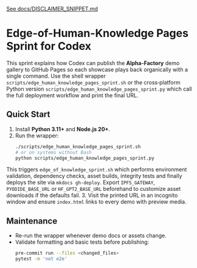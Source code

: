 [See docs/DISCLAIMER_SNIPPET.md](../docs/DISCLAIMER_SNIPPET.md)

# Edge-of-Human-Knowledge Pages Sprint for Codex

This sprint explains how Codex can publish the **Alpha-Factory** demo gallery to GitHub Pages so each showcase plays back organically with a single command. Use the shell wrapper `scripts/edge_human_knowledge_pages_sprint.sh` or the cross‑platform Python version `scripts/edge_human_knowledge_pages_sprint.py` which call the full deployment workflow and print the final URL.

## Quick Start
1. Install **Python 3.11+** and **Node.js 20+**.
2. Run the wrapper:
   ```bash
   ./scripts/edge_human_knowledge_pages_sprint.sh
   # or on systems without Bash
   python scripts/edge_human_knowledge_pages_sprint.py
   ```
  This triggers `edge_of_knowledge_sprint.sh` which performs environment validation, dependency checks, asset builds, integrity tests and finally deploys the site via `mkdocs gh-deploy`.
  Export `IPFS_GATEWAY`, `PYODIDE_BASE_URL` or `HF_GPT2_BASE_URL` beforehand to
  customize asset downloads if the defaults fail.
3. Visit the printed URL in an incognito window and ensure `index.html` links to every demo with preview media.

## Maintenance
- Re-run the wrapper whenever demo docs or assets change.
- Validate formatting and basic tests before publishing:
  ```bash
  pre-commit run --files <changed_files>
  pytest -m 'not e2e'
  ```
